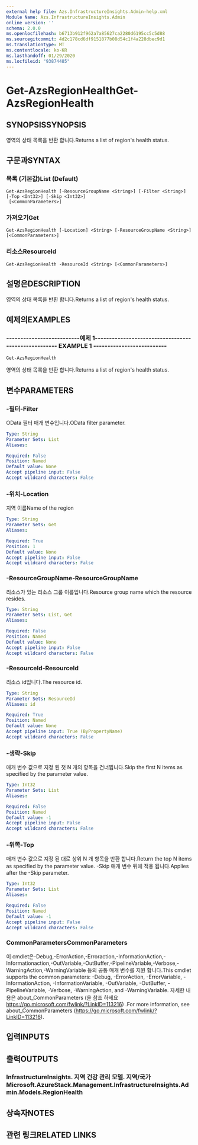```yaml
---
external help file: Azs.InfrastructureInsights.Admin-help.xml
Module Name: Azs.InfrastructureInsights.Admin
online version: ''
schema: 2.0.0
ms.openlocfilehash: b6713b912f962a7a85627ca2280d6195cc5c5d88
ms.sourcegitcommit: 4d2c178cd6df9151877b08d54c1f4a228dbec9d1
ms.translationtype: MT
ms.contentlocale: ko-KR
ms.lasthandoff: 01/29/2020
ms.locfileid: "93874485"
---
```

# <span data-ttu-id="35afc-101">Get-AzsRegionHealth</span><span class="sxs-lookup"><span data-stu-id="35afc-101">Get-AzsRegionHealth</span></span>

## <span data-ttu-id="35afc-102">SYNOPSIS</span><span class="sxs-lookup"><span data-stu-id="35afc-102">SYNOPSIS</span></span>
<span data-ttu-id="35afc-103">영역의 상태 목록을 반환 합니다.</span><span class="sxs-lookup"><span data-stu-id="35afc-103">Returns a list of region's health status.</span></span>

## <span data-ttu-id="35afc-104">구문과</span><span class="sxs-lookup"><span data-stu-id="35afc-104">SYNTAX</span></span>

### <span data-ttu-id="35afc-105">목록 (기본값)</span><span class="sxs-lookup"><span data-stu-id="35afc-105">List (Default)</span></span>
```
Get-AzsRegionHealth [-ResourceGroupName <String>] [-Filter <String>] [-Top <Int32>] [-Skip <Int32>]
 [<CommonParameters>]
```

### <span data-ttu-id="35afc-106">가져오기</span><span class="sxs-lookup"><span data-stu-id="35afc-106">Get</span></span>
```
Get-AzsRegionHealth [-Location] <String> [-ResourceGroupName <String>] [<CommonParameters>]
```

### <span data-ttu-id="35afc-107">리소스</span><span class="sxs-lookup"><span data-stu-id="35afc-107">ResourceId</span></span>
```
Get-AzsRegionHealth -ResourceId <String> [<CommonParameters>]
```

## <span data-ttu-id="35afc-108">설명은</span><span class="sxs-lookup"><span data-stu-id="35afc-108">DESCRIPTION</span></span>
<span data-ttu-id="35afc-109">영역의 상태 목록을 반환 합니다.</span><span class="sxs-lookup"><span data-stu-id="35afc-109">Returns a list of region's health status.</span></span>

## <span data-ttu-id="35afc-110">예제의</span><span class="sxs-lookup"><span data-stu-id="35afc-110">EXAMPLES</span></span>

### <span data-ttu-id="35afc-111">--------------------------예제 1--------------------------</span><span class="sxs-lookup"><span data-stu-id="35afc-111">-------------------------- EXAMPLE 1 --------------------------</span></span>
```
Get-AzsRegionHealth
```

<span data-ttu-id="35afc-112">영역의 상태 목록을 반환 합니다.</span><span class="sxs-lookup"><span data-stu-id="35afc-112">Returns a list of region's health status.</span></span>

## <span data-ttu-id="35afc-113">변수</span><span class="sxs-lookup"><span data-stu-id="35afc-113">PARAMETERS</span></span>

### <span data-ttu-id="35afc-114">-필터</span><span class="sxs-lookup"><span data-stu-id="35afc-114">-Filter</span></span>
<span data-ttu-id="35afc-115">OData 필터 매개 변수입니다.</span><span class="sxs-lookup"><span data-stu-id="35afc-115">OData filter parameter.</span></span>

```yaml
Type: String
Parameter Sets: List
Aliases: 

Required: False
Position: Named
Default value: None
Accept pipeline input: False
Accept wildcard characters: False
```

### <span data-ttu-id="35afc-116">-위치</span><span class="sxs-lookup"><span data-stu-id="35afc-116">-Location</span></span>
<span data-ttu-id="35afc-117">지역 이름</span><span class="sxs-lookup"><span data-stu-id="35afc-117">Name of the region</span></span>

```yaml
Type: String
Parameter Sets: Get
Aliases: 

Required: True
Position: 1
Default value: None
Accept pipeline input: False
Accept wildcard characters: False
```

### <span data-ttu-id="35afc-118">-ResourceGroupName</span><span class="sxs-lookup"><span data-stu-id="35afc-118">-ResourceGroupName</span></span>
<span data-ttu-id="35afc-119">리소스가 있는 리소스 그룹 이름입니다.</span><span class="sxs-lookup"><span data-stu-id="35afc-119">Resource group name which the resource resides.</span></span>

```yaml
Type: String
Parameter Sets: List, Get
Aliases: 

Required: False
Position: Named
Default value: None
Accept pipeline input: False
Accept wildcard characters: False
```

### <span data-ttu-id="35afc-120">-ResourceId</span><span class="sxs-lookup"><span data-stu-id="35afc-120">-ResourceId</span></span>
<span data-ttu-id="35afc-121">리소스 id입니다.</span><span class="sxs-lookup"><span data-stu-id="35afc-121">The resource id.</span></span>

```yaml
Type: String
Parameter Sets: ResourceId
Aliases: id

Required: True
Position: Named
Default value: None
Accept pipeline input: True (ByPropertyName)
Accept wildcard characters: False
```

### <span data-ttu-id="35afc-122">-생략</span><span class="sxs-lookup"><span data-stu-id="35afc-122">-Skip</span></span>
<span data-ttu-id="35afc-123">매개 변수 값으로 지정 된 첫 N 개의 항목을 건너뜁니다.</span><span class="sxs-lookup"><span data-stu-id="35afc-123">Skip the first N items as specified by the parameter value.</span></span>

```yaml
Type: Int32
Parameter Sets: List
Aliases: 

Required: False
Position: Named
Default value: -1
Accept pipeline input: False
Accept wildcard characters: False
```

### <span data-ttu-id="35afc-124">-위쪽</span><span class="sxs-lookup"><span data-stu-id="35afc-124">-Top</span></span>
<span data-ttu-id="35afc-125">매개 변수 값으로 지정 된 대로 상위 N 개 항목을 반환 합니다.</span><span class="sxs-lookup"><span data-stu-id="35afc-125">Return the top N items as specified by the parameter value.</span></span>
<span data-ttu-id="35afc-126">-Skip 매개 변수 뒤에 적용 됩니다.</span><span class="sxs-lookup"><span data-stu-id="35afc-126">Applies after the -Skip parameter.</span></span>

```yaml
Type: Int32
Parameter Sets: List
Aliases: 

Required: False
Position: Named
Default value: -1
Accept pipeline input: False
Accept wildcard characters: False
```

### <span data-ttu-id="35afc-127">CommonParameters</span><span class="sxs-lookup"><span data-stu-id="35afc-127">CommonParameters</span></span>
<span data-ttu-id="35afc-128">이 cmdlet은-Debug,-ErrorAction,-Erroraction,-InformationAction,-Informationaction,-OutVariable,-OutBuffer,-PipelineVariable,-Verbose,-WarningAction,-WarningVariable 등의 공통 매개 변수를 지원 합니다.</span><span class="sxs-lookup"><span data-stu-id="35afc-128">This cmdlet supports the common parameters: -Debug, -ErrorAction, -ErrorVariable, -InformationAction, -InformationVariable, -OutVariable, -OutBuffer, -PipelineVariable, -Verbose, -WarningAction, and -WarningVariable.</span></span> <span data-ttu-id="35afc-129">자세한 내용은 about_CommonParameters (을 참조 하세요 https://go.microsoft.com/fwlink/?LinkID=113216) .</span><span class="sxs-lookup"><span data-stu-id="35afc-129">For more information, see about_CommonParameters (https://go.microsoft.com/fwlink/?LinkID=113216).</span></span>

## <span data-ttu-id="35afc-130">입력</span><span class="sxs-lookup"><span data-stu-id="35afc-130">INPUTS</span></span>

## <span data-ttu-id="35afc-131">출력</span><span class="sxs-lookup"><span data-stu-id="35afc-131">OUTPUTS</span></span>

### <span data-ttu-id="35afc-132">InfrastructureInsights. 지역 건강 관리 모델. 지역/국가</span><span class="sxs-lookup"><span data-stu-id="35afc-132">Microsoft.AzureStack.Management.InfrastructureInsights.Admin.Models.RegionHealth</span></span>

## <span data-ttu-id="35afc-133">상속자</span><span class="sxs-lookup"><span data-stu-id="35afc-133">NOTES</span></span>

## <span data-ttu-id="35afc-134">관련 링크</span><span class="sxs-lookup"><span data-stu-id="35afc-134">RELATED LINKS</span></span>

